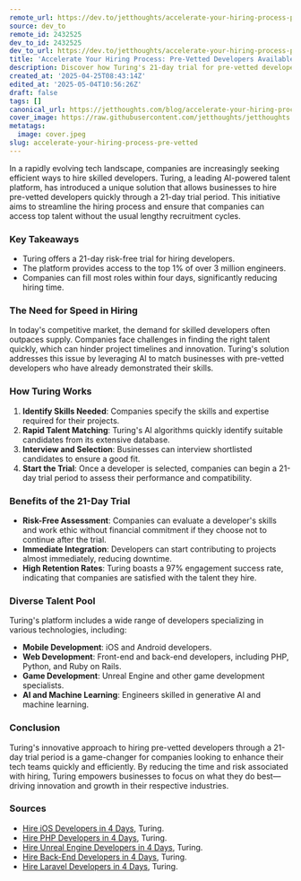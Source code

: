 ```yaml
---
remote_url: https://dev.to/jetthoughts/accelerate-your-hiring-process-pre-vetted-developers-available-for-21-day-trials-i9m
source: dev_to
remote_id: 2432525
dev_to_id: 2432525
dev_to_url: https://dev.to/jetthoughts/accelerate-your-hiring-process-pre-vetted-developers-available-for-21-day-trials-i9m
title: 'Accelerate Your Hiring Process: Pre-Vetted Developers Available for 21-Day Trials'
description: Discover how Turing's 21-day trial for pre-vetted developers can streamline your hiring process and help you access top talent quickly.
created_at: '2025-04-25T08:43:14Z'
edited_at: '2025-05-04T10:56:26Z'
draft: false
tags: []
canonical_url: https://jetthoughts.com/blog/accelerate-your-hiring-process-pre-vetted/
cover_image: https://raw.githubusercontent.com/jetthoughts/jetthoughts.github.io/master/content/blog/accelerate-your-hiring-process-pre-vetted/cover.jpeg
metatags:
  image: cover.jpeg
slug: accelerate-your-hiring-process-pre-vetted
---
```

In a rapidly evolving tech landscape, companies are increasingly seeking efficient ways to hire skilled developers. Turing, a leading AI-powered talent platform, has introduced a unique solution that allows businesses to hire pre-vetted developers quickly through a 21-day trial period. This initiative aims to streamline the hiring process and ensure that companies can access top talent without the usual lengthy recruitment cycles.

### Key Takeaways

*   Turing offers a 21-day risk-free trial for hiring developers.
*   The platform provides access to the top 1% of over 3 million engineers.
*   Companies can fill most roles within four days, significantly reducing hiring time.

### The Need for Speed in Hiring

In today's competitive market, the demand for skilled developers often outpaces supply. Companies face challenges in finding the right talent quickly, which can hinder project timelines and innovation. Turing's solution addresses this issue by leveraging AI to match businesses with pre-vetted developers who have already demonstrated their skills.

### How Turing Works

1.  **Identify Skills Needed**: Companies specify the skills and expertise required for their projects.
2.  **Rapid Talent Matching**: Turing's AI algorithms quickly identify suitable candidates from its extensive database.
3.  **Interview and Selection**: Businesses can interview shortlisted candidates to ensure a good fit.
4.  **Start the Trial**: Once a developer is selected, companies can begin a 21-day trial period to assess their performance and compatibility.

### Benefits of the 21-Day Trial

*   **Risk-Free Assessment**: Companies can evaluate a developer's skills and work ethic without financial commitment if they choose not to continue after the trial.
*   **Immediate Integration**: Developers can start contributing to projects almost immediately, reducing downtime.
*   **High Retention Rates**: Turing boasts a 97% engagement success rate, indicating that companies are satisfied with the talent they hire.

### Diverse Talent Pool

Turing's platform includes a wide range of developers specializing in various technologies, including:

*   **Mobile Development**: iOS and Android developers.
*   **Web Development**: Front-end and back-end developers, including PHP, Python, and Ruby on Rails.
*   **Game Development**: Unreal Engine and other game development specialists.
*   **AI and Machine Learning**: Engineers skilled in generative AI and machine learning.

### Conclusion

Turing's innovative approach to hiring pre-vetted developers through a 21-day trial period is a game-changer for companies looking to enhance their tech teams quickly and efficiently. By reducing the time and risk associated with hiring, Turing empowers businesses to focus on what they do best—driving innovation and growth in their respective industries.

### Sources

*   [Hire iOS Developers in 4 Days](https://www.turing.com/hire/ios-developers), Turing.
*   [Hire PHP Developers in 4 Days](https://www.turing.com/hire/php-developers), Turing.
*   [Hire Unreal Engine Developers in 4 Days](https://www.turing.com/pt/hire/unreal-engine-developers), Turing.
*   [Hire Back-End Developers in 4 Days](https://www.turing.com/hire/back-end-developers), Turing.
*   [Hire Laravel Developers in 4 Days](https://www.turing.com/hire/laravel-developers), Turing.
